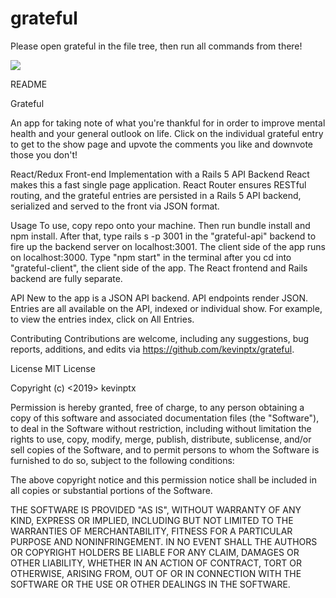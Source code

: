 # grateful

Please open grateful in the file tree, then run all commands from there!

![](grateful.gif)

README

Grateful

An app for taking note of what you're thankful for in order to improve mental health and your general outlook on life. Click on the individual grateful entry to get to the show page and upvote the comments you like and downvote those you don't!

React/Redux Front-end Implementation with a Rails 5 API Backend
React makes this a fast single page application. React Router ensures RESTful routing, and the grateful entries are persisted in a Rails 5 API backend, serialized and served to the front via JSON format.

Usage
To use, copy repo onto your machine. Then run bundle install and npm install. After that, type rails s -p 3001 in the "grateful-api" backend to fire up the backend server on localhost:3001.
The client side of the app runs on localhost:3000. Type "npm start" in the terminal after you cd into "grateful-client", the client side of the app. The React frontend and Rails backend are fully separate.

API
New to the app is a JSON API backend. API endpoints render JSON. Entries are all available on the API, indexed or individual show. For example, to view the entries index, click on All Entries.

Contributing
Contributions are welcome, including any suggestions, bug reports, additions, and edits via https://github.com/kevinptx/grateful.

License
MIT License

Copyright (c) <2019> kevinptx

Permission is hereby granted, free of charge, to any person obtaining a copy of this software and associated documentation files (the "Software"), to deal in the Software without restriction, including without limitation the rights to use, copy, modify, merge, publish, distribute, sublicense, and/or sell copies of the Software, and to permit persons to whom the Software is furnished to do so, subject to the following conditions:

The above copyright notice and this permission notice shall be included in all copies or substantial portions of the Software.

THE SOFTWARE IS PROVIDED "AS IS", WITHOUT WARRANTY OF ANY KIND, EXPRESS OR IMPLIED, INCLUDING BUT NOT LIMITED TO THE WARRANTIES OF MERCHANTABILITY, FITNESS FOR A PARTICULAR PURPOSE AND NONINFRINGEMENT. IN NO EVENT SHALL THE AUTHORS OR COPYRIGHT HOLDERS BE LIABLE FOR ANY CLAIM, DAMAGES OR OTHER LIABILITY, WHETHER IN AN ACTION OF CONTRACT, TORT OR OTHERWISE, ARISING FROM, OUT OF OR IN CONNECTION WITH THE SOFTWARE OR THE USE OR OTHER DEALINGS IN THE SOFTWARE.
